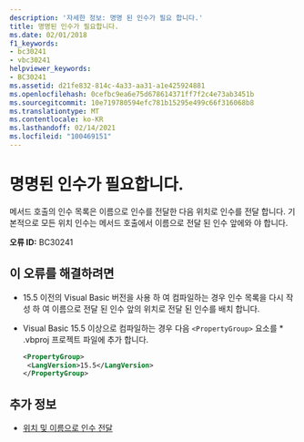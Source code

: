 ```yaml
---
description: '자세한 정보: 명명 된 인수가 필요 합니다.'
title: 명명된 인수가 필요합니다.
ms.date: 02/01/2018
f1_keywords:
- bc30241
- vbc30241
helpviewer_keywords:
- BC30241
ms.assetid: d21fe832-814c-4a33-aa31-a1e425924881
ms.openlocfilehash: 0cefbc9ea6e75d678614371ff7f2c4e73ab3451b
ms.sourcegitcommit: 10e719780594efc781b15295e499c66f316068b8
ms.translationtype: MT
ms.contentlocale: ko-KR
ms.lasthandoff: 02/14/2021
ms.locfileid: "100469151"
---
```

# <a name="named-argument-expected"></a>명명된 인수가 필요합니다.

메서드 호출의 인수 목록은 이름으로 인수를 전달한 다음 위치로 인수를 전달 합니다. 기본적으로 모든 위치 인수는 메서드 호출에서 이름으로 전달 된 인수 앞에와 야 합니다.

**오류 ID:** BC30241

## <a name="to-correct-this-error"></a>이 오류를 해결하려면

- 15.5 이전의 Visual Basic 버전을 사용 하 여 컴파일하는 경우 인수 목록을 다시 작성 하 여 이름으로 전달 된 인수 앞의 위치로 전달 된 인수를 배치 합니다.

- Visual Basic 15.5 이상으로 컴파일하는 경우 다음 `<PropertyGroup>` 요소를 \* .vbproj 프로젝트 파일에 추가 합니다.

   ```xml
   <PropertyGroup>
    <LangVersion>15.5</LangVersion>
   </PropertyGroup>
   ```

## <a name="see-also"></a>추가 정보

- [위치 및 이름으로 인수 전달](../programming-guide/language-features/procedures/passing-arguments-by-position-and-by-name.md)

